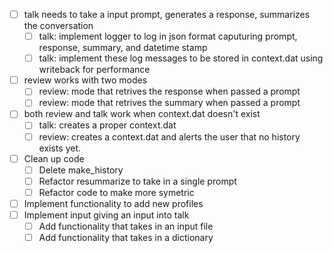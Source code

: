 - [ ] talk needs to take a input prompt, generates a response, summarizes the conversation
  - [ ] talk: implement logger to log in json format caputuring prompt, response, summary, and datetime stamp
  - [ ] talk: implement these log messages to be stored in context.dat using writeback for performance
- [ ] review works with two modes
  - [ ] review: mode that retrives the response when passed a prompt
  - [ ] review: mode that retrives the summary when passed a prompt
- [ ] both review and talk work when context.dat doesn't exist
  - [ ] talk: creates a proper context.dat
  - [ ] review: creates a context.dat and alerts the user that no history exists yet.

- [ ] Clean up code
  - [ ] Delete make_history
  - [ ] Refactor resummarize to take in a single prompt
  - [ ] Refactor code to make more symetric
- [ ] Implement functionality to add new profiles
- [ ] Implement input giving an input into talk
  - [ ] Add functionality that takes in an input file
  - [ ] Add functionality that takes in a dictionary